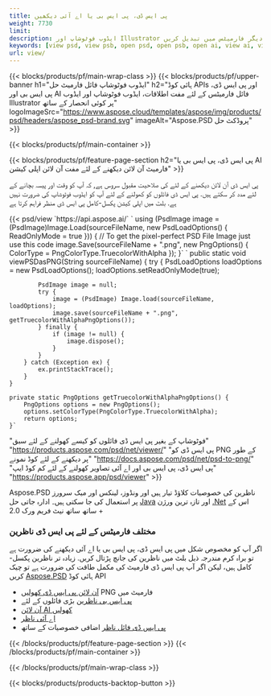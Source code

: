 ```yaml
---
title: پی ایس ڈی، پی ایس بی یا اے آئی دیکھیں
weight: 7730
limit: 
description: ایڈوب فوٹوشاپ اور Illustrator فائلوں کی تصاویر اور دیگر فارمیٹس میں تبدیل کریں
keywords: [view psd, view psb, open psd, open psb, open ai, view ai, view image, open photoshop file, open illustrator file]
url: view/
---
```


{{< blocks/products/pf/main-wrap-class >}}
{{< blocks/products/pf/upper-banner h1="ایڈوب فوٹوشاپ فائل فارمیٹ حل" h2="ہائی کوڈ APIs اور پی ایس ڈی، پی ایس بی اور AI فائل فارمیٹس کے لئے مفت اطلاقات، ایڈوب فوٹوشاپ اور ایڈوب Illustrator پر کوئی انحصار کے ساتھ" logoImageSrc="https://www.aspose.cloud/templates/aspose/img/products/psd/headers/aspose_psd-brand.svg" imageAlt="Aspose.PSD پروڈکٹ حل" >}}

{{< blocks/products/pf/main-container >}}

{{< blocks/products/pf/feature-page-section h2="پی ایس ڈی، پی ایس بی یا AI فارمیٹ آن لائن دیکھنے کے لئے مفت آن لائن اپلی کیشن" >}}
<p>پی ایس ڈی آن لائن دیکھنے کے لئے کی صلاحیت مقبول سروس ہے, کہ آپ کو وقت اور پیسہ بچانے کے لئے مدد کر سکتے ہیں. پی ایس ڈی فائلوں کو کھولنے کے لئے آپ کو ایڈوب فوٹوشاپ کی ضرورت نہیں ہے. بلٹ میں اپلی کیشن پکسل-کامل پی ایس ڈی منظر فراہم کرتا ہے</p>
{{< psd/view `https://api.aspose.ai/` 
`    using (PsdImage image = (PsdImage)Image.Load(sourceFileName, new PsdLoadOptions() { ReadOnlyMode = true }))
    {
        // To get the pixel-perfect PSD File Image just use this code
        image.Save(sourceFileName + ".png",  new PngOptions() {  ColorType = PngColorType.TruecolorWithAlpha });
    }` 
	`    public static void viewPSDasPNG(String sourceFileName) {
        try {
            PsdLoadOptions loadOptions = new PsdLoadOptions();
            loadOptions.setReadOnlyMode(true);
            
            PsdImage image = null;
            try {
                image = (PsdImage) Image.load(sourceFileName, loadOptions);
                image.save(sourceFileName + ".png", getTruecolorWithAlphaPngOptions());
            } finally {
                if (image != null) {
                    image.dispose();
                }
            }
        } catch (Exception ex) {
            ex.printStackTrace();
        }
    }
    
    private static PngOptions getTruecolorWithAlphaPngOptions() {
        PngOptions options = new PngOptions();
        options.setColorType(PngColorType.TruecolorWithAlpha);
        return options;
    }` 
"فوٹوشاپ کے بغیر پی ایس ڈی فائلوں کو کیسے کھولنے کے لئے سبق" "https://products.aspose.com/psd/net/viewer/" 
"پی ایس ڈی کو PNG کے طور پر دیکھنے کے لئے کوڈ نمونے"  "https://docs.aspose.com/psd/net/psd-to-png/" 
"پی ایس ڈی، پی ایس بی اور اے آئی تصاویر کھولنے کے لئے کم کوڈ ایپ" "https://products.aspose.app/psd/viewer" >}}
<p>Aspose.PSD ناظرین کی خصوصیات کلاؤڈ تیار ہیں اور ونڈوز، لینکس اور میک سرورز پر استعمال کی جا سکتی ہیں۔ ادارہ جاتی حل <a href="https://products.aspose.com/psd/java/">Java</a> اور تازہ ترین ورژن <a href="https://products.aspose.com/psd/net/">.Net</a> اس کے ساتھ ساتھ نیٹ فریم ورک 2.0 +</p>

<h3 class="headingpdleft">مختلف فارمیٹس کے لئے پی ایس ڈی ناظرین</h3>
<p>اگر آپ کو مخصوص شکل میں پی ایس ڈی، پی ایس بی یا اے آئی دیکھنے کی ضرورت ہے تو براہ کرم مندرجہ ذیل بلٹ میں ناظرین کی جانچ پڑتال کریں. زیادہ تر ناظرین پکسل-کامل ہیں، لیکن اگر آپ پی ایس ڈی فارمیٹ کی مکمل طاقت کی ضرورت ہے تو چیک کریں <a href="/psd/">Aspose.PSD</a> ہائی کوڈ API</p>
<ul>
<li><a href="open-psd-online">آن لائن پی ایس ڈی کھولیں</a> PNG فارمیٹ میں</li>
<li><a href="psb">پی ایس بی ناظرین</a> بڑی فائلوں کے لئے</li>
<li><a href="open-ai-online">آن لائن AI کھولیں</a></li>
<li><a href="ai">اے آئی ناظر</a></li>
<li><a href="/psd/view/psd-file-viewer">پی ایس ڈی فائل ناظر</a> اضافی خصوصیات کے ساتھ</li>
</ul>

{{< /blocks/products/pf/feature-page-section >}}
{{< /blocks/products/pf/main-container >}}


{{< /blocks/products/pf/main-wrap-class >}}

{{< blocks/products/products-backtop-button >}}

